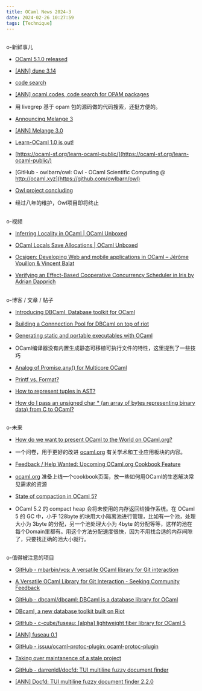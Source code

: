 ```yaml
---
title: OCaml News 2024-3
date: 2024-02-26 10:27:59
tags: [Technique]
---
```


## 

o-新鲜事儿

- [OCaml 5.1.0 released](https://discuss.ocaml.org/t/ocaml-5-1-0-released/13021)
    
- [[ANN] dune 3.14](https://discuss.ocaml.org/t/ann-dune-3-14/14096)
    

  

- [code search](https://ocaml.codes/search/)
    
- [[ANN] ocaml.codes, code search for OPAM packages](https://discuss.ocaml.org/t/ann-ocaml-codes-code-search-for-opam-packages/14092)
    
- 用 livegrep 基于 opam 包的源码做的代码搜索，还挺方便的。
    

  

- [Announcing Melange 3](https://melange.re/blog/posts/announcing-melange-3)
    
- [[ANN] Melange 3.0](https://discuss.ocaml.org/t/ann-melange-3-0/14102)
    

  

- [Learn-OCaml 1.0 is out!](https://discuss.ocaml.org/t/learn-ocaml-1-0-is-out/14100)
    
- [https://ocaml-sf.org/learn-ocaml-public/](https://ocaml-sf.org/learn-ocaml-public/)
    

  

- [GitHub - owlbarn/owl: Owl - OCaml Scientific Computing @ http://ocaml.xyz](https://github.com/owlbarn/owl)
    
- [Owl project concluding](https://discuss.ocaml.org/t/owl-project-concluding/14117)
    
- 经过八年的维护，Owl项目即将终止
    

## 

o-视频

- [Inferring Locality in OCaml | OCaml Unboxed](https://www.youtube.com/watch?v=jvQ7fj9LlVA)
    
- [OCaml Locals Save Allocations | OCaml Unboxed](https://www.youtube.com/watch?v=AGu4AO5zO8o)
    
- [Ocsigen: Developing Web and mobile applications in OCaml – Jérôme Vouillon & Vincent Balat](https://watch.ocaml.org/w/qQzb94X9WM7zLif7FynPyN)
    
- [Verifying an Effect-Based Cooperative Concurrency Scheduler in Iris by Adrian Dapprich](https://watch.ocaml.org/w/iQNqZzA8gVmd4RQaycAwx4)
    

## 

o-博客 / 文章 / 帖子

- [Introducing DBCaml, Database toolkit for OCaml](https://priver.dev/blog/dbcaml/dbcaml/)
    
- [Building a Connnection Pool for DBCaml on top of riot](https://priver.dev/blog/dbcaml/building-a-connnection-pool/)
    

  

- [Generating static and portable executables with OCaml](https://ocamlpro.com/blog/2021_09_02_generating_static_and_portable_executables_with_ocaml/)
    
- OCaml编译器没有内置生成静态可移植可执行文件的特性，这里提到了一些技巧
    

  

- [Analog of Promise.any() for Multicore OCaml](https://discuss.ocaml.org/t/analog-of-promise-any-for-multicore-ocaml/14145)
    
- [Printf vs. Format?](https://discuss.ocaml.org/t/printf-vs-format/14130)
    
- [How to represent tuples in AST?](https://discuss.ocaml.org/t/how-to-represent-tuples-in-ast/14095)
    
- [How do I pass an unsigned char * (an array of bytes representing binary data) from C to OCaml?](https://discuss.ocaml.org/t/how-do-i-pass-an-unsigned-char-an-array-of-bytes-representing-binary-data-from-c-to-ocaml/14074)
    

## 

o-未来

- [How do we want to present OCaml to the World on OCaml.org?](https://docs.google.com/forms/d/e/1FAIpQLSe1U_5KanTeKt1h9t5vjYohYXepXDhPCru4tsms4OcI5k0Fkw/viewform?pli=1)
    
- 一个问卷，用于更好的改进 [ocaml.org](http://ocaml.org/) 有关学术和工业应用板块的内容。
    

  

- [Feedback / Help Wanted: Upcoming OCaml.org Cookbook Feature](https://discuss.ocaml.org/t/feedback-help-wanted-upcoming-ocaml-org-cookbook-feature/14127)
    
- [ocaml.org](http://ocaml.org/) 准备上线一个cookbook页面，放一些如何用OCaml的生态解决常见需求的资源
    

  

- [State of compaction in OCaml 5?](https://discuss.ocaml.org/t/state-of-compaction-in-ocaml-5/14121/1)
    
- OCaml 5.2 的 compact heap 会将未使用的内存返回给操作系统。在 OCaml 5 的 GC 中，小于 128byte 的块用大小隔离池进行管理，比如有一个池，处理大小为 3byte 的分配，另一个池处理大小为 4byte 的分配等等，这样的池在每个Domain里都有。用这个方法分配速度很快，因为不用找合适的内存间隙了，只要找正确的池大小就行。
    

## 

o-值得被注意的项目

- [GitHub - mbarbin/vcs: A versatile OCaml library for Git interaction](https://github.com/mbarbin/vcs)
    
- [A Versatile OCaml Library for Git Interaction - Seeking Community Feedback](https://discuss.ocaml.org/t/a-versatile-ocaml-library-for-git-interaction-seeking-community-feedback/14155)
    

  

- [GitHub - dbcaml/dbcaml: DBCaml is a database library for OCaml](https://github.com/dbcaml/dbcaml)
    
- [DBcaml, a new database toolkit built on Riot](https://discuss.ocaml.org/t/dbcaml-a-new-database-toolkit-built-on-riot/14150)
    

  

- [GitHub - c-cube/fuseau: [alpha] lightweight fiber library for OCaml 5](https://github.com/c-cube/fuseau)
    
- [[ANN] fuseau 0.1](https://discuss.ocaml.org/t/ann-fuseau-0-1/14157)
    

  

- [GitHub - issuu/ocaml-protoc-plugin: ocaml-protoc-plugin](https://github.com/issuu/ocaml-protoc-plugin)
    
- [Taking over maintanence of a stale project](https://discuss.ocaml.org/t/taking-over-maintanence-of-a-stale-project/14156)
    

  

- [GitHub - darrenldl/docfd: TUI multiline fuzzy document finder](https://github.com/darrenldl/docfd)
    
- [[ANN] Docfd: TUI multiline fuzzy document finder 2.2.0](https://discuss.ocaml.org/t/ann-docfd-tui-multiline-fuzzy-document-finder-2-2-0/14109/1)